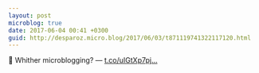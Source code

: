 ```yaml
---
layout: post
microblog: true
date: 2017-06-04 00:41 +0300
guid: http://desparoz.micro.blog/2017/06/03/t871119741322117120.html
---
```

🔗 Whither microblogging? — [t.co/uIGtXp7pj...](https://t.co/uIGtXp7pjU)
